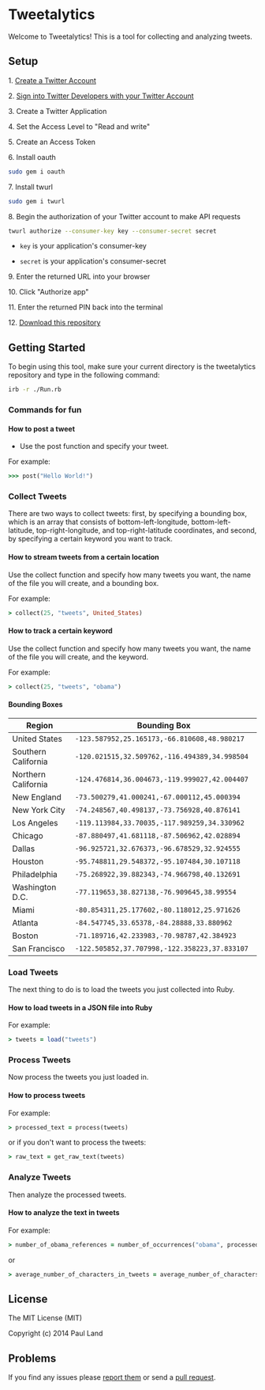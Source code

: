 # Tweetalytics #

Welcome to Tweetalytics! This is a tool for collecting and analyzing tweets.

## Setup ##

1\. <a href="https://twitter.com/signup" target="_blank">Create a Twitter Account</a>

2\. <a href="https://dev.twitter.com/apps" target="_blank">Sign into Twitter Developers with your Twitter Account</a>

3\. Create a Twitter Application

4\. Set the Access Level to "Read and write"

5\. Create an Access Token

6\. Install oauth

```bash
sudo gem i oauth
```

7\. Install twurl

```bash
sudo gem i twurl
```

8\. Begin the authorization of your Twitter account to make API requests

```bash
twurl authorize --consumer-key key --consumer-secret secret
```

* `key` is your application's consumer-key

* `secret` is your application's consumer-secret

9\. Enter the returned URL into your browser

10\. Click "Authorize app"

11\. Enter the returned PIN back into the terminal

12\. <a href="https://github.com/tweetalytics/tweetalytics/archive/master.zip" target="_blank">Download this repository</a>

## Getting Started ##

To begin using this tool, make sure your current directory is the tweetalytics repository and type in the following command:

```bash
irb -r ./Run.rb
```

### Commands for fun ###

#### How to post a tweet ####

* Use the post function and specify your tweet.

For example:

```ruby
>>> post("Hello World!")
```

### Collect Tweets ###

There are two ways to collect tweets: first, by specifying a bounding box, which is an array that consists of bottom-left-longitude, bottom-left-latitude, top-right-longitude, and top-right-latitude coordinates, and second, by specifying a certain keyword you want to track.

#### How to stream tweets from a certain location ####

Use the collect function and specify how many tweets you want, the name of the file you will create, and a bounding box.

For example:

```ruby
> collect(25, "tweets", United_States)
```

#### How to track a certain keyword ####

Use the collect function and specify how many tweets you want, the name of the file you will create, and the keyword.

For example:

```ruby
> collect(25, "tweets", "obama")
```

#### Bounding Boxes ####

| Region              | Bounding Box                                     |
| ------------------- | ------------------------------------------------ |
| United States       | `-123.587952,25.165173,-66.810608,48.980217    ` |
| Southern California | `-120.021515,32.509762,-116.494389,34.998504   ` |
| Northern California | `-124.476814,36.004673,-119.999027,42.004407   ` |
| New England         | `-73.500279,41.000241,-67.000112,45.000394     ` |
| New York City       | `-74.248567,40.498137,-73.756928,40.876141     ` |
| Los Angeles         | `-119.113984,33.70035,-117.989259,34.330962    ` |
| Chicago             | `-87.880497,41.681118,-87.506962,42.028894     ` |
| Dallas              | `-96.925721,32.676373,-96.678529,32.924555     ` |
| Houston             | `-95.748811,29.548372,-95.107484,30.107118     ` |
| Philadelphia        | `-75.268922,39.882343,-74.966798,40.132691     ` |
| Washington D.C.     | `-77.119653,38.827138,-76.909645,38.99554      ` |
| Miami               | `-80.854311,25.177602,-80.118012,25.971626     ` |
| Atlanta             | `-84.547745,33.65378,-84.28888,33.880962       ` |
| Boston              | `-71.189716,42.233983,-70.98787,42.384923      ` |
| San Francisco       | `-122.505852,37.707998,-122.358223,37.833107   ` |

### Load Tweets ###

The next thing to do is to load the tweets you just collected into Ruby.

#### How to load tweets in a JSON file into Ruby ####

For example:

```ruby
> tweets = load("tweets")
```

### Process Tweets ###

Now process the tweets you just loaded in.

#### How to process tweets ####

For example:

```ruby
> processed_text = process(tweets)
```

or if you don't want to process the tweets:

```ruby
> raw_text = get_raw_text(tweets)
```

### Analyze Tweets ###

Then analyze the processed tweets.

#### How to analyze the text in tweets ####

For example:

```ruby
> number_of_obama_references = number_of_occurrences("obama", processed_text)
```

or

```ruby
> average_number_of_characters_in_tweets = average_number_of_characters(raw_text)
```

## License ##

The MIT License (MIT)

Copyright (c) 2014 Paul Land

## Problems ##

If you find any issues please [report them](https://github.com/paul-land/tweetalytics/issues) or send a [pull request](https://github.com/paul-land/tweetalytics/pulls).
